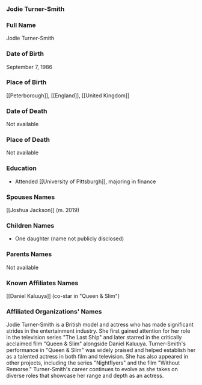 ### Jodie Turner-Smith

### Full Name

Jodie Turner-Smith

### Date of Birth

September 7, 1986

### Place of Birth

[[Peterborough]], [[England]], [[United Kingdom]]

### Date of Death

Not available

### Place of Death

Not available

### Education

- Attended [[University of Pittsburgh]], majoring in finance

### Spouses Names

[[Joshua Jackson]] (m. 2019)

### Children Names

- One daughter (name not publicly disclosed)

### Parents Names

Not available

### Known Affiliates Names

[[Daniel Kaluuya]] (co-star in "Queen & Slim")

### Affiliated Organizations' Names

Jodie Turner-Smith is a British model and actress who has made significant strides in the entertainment industry. She first gained attention for her role in the television series "The Last Ship" and later starred in the critically acclaimed film "Queen & Slim" alongside Daniel Kaluuya. Turner-Smith's performance in "Queen & Slim" was widely praised and helped establish her as a talented actress in both film and television. She has also appeared in other projects, including the series "Nightflyers" and the film "Without Remorse." Turner-Smith's career continues to evolve as she takes on diverse roles that showcase her range and depth as an actress.